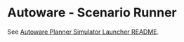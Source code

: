 # Autoware - Scenario Runner

See [Autoware Planner Simulator Launcher README](https://github.com/tier4/planning_sim_launcher.iv.universe/blob/master/README.md).
